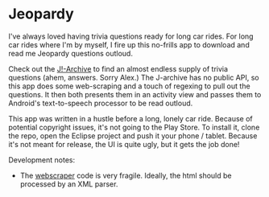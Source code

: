 Jeopardy
========

I've always loved having trivia questions ready for long car rides.  For long car rides where I'm by myself, I fire up this no-frills app to download and read me Jeopardy questions outloud.

Check out the [J!-Archive](http://j-archive.com/) to find an almost endless supply of trivia questions (ahem, answers.  Sorry Alex.)  The J-archive has no public API, so this app does some web-scraping and a touch of regexing to pull out the questions.  It then both presents them in an activity view and passes them to Android's text-to-speech processor to be read outloud.  

This app was written in a hustle before a long, lonely car ride.  Because of potential copyright issues, it's not going to the Play Store.  To install it, clone the repo, open the Eclipse project and push it your phone / tablet.  Because it's not meant for release, the UI is quite ugly, but it gets the job done!

Development notes:
-  The [webscraper](https://github.com/petekinnecom/jeopardy/blob/master/src/org/petekinnecom/jeopardy/MainActivity.java#L104) code is very fragile.  Ideally, the html should be processed by an XML parser.

